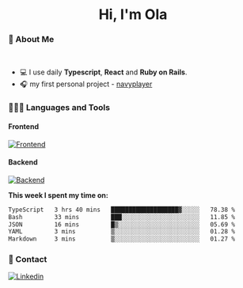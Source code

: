 <h1 align="center">Hi, I'm Ola</h1>

### 💅 About Me

<br/>

- 💻 I use daily **Typescript**, **React** and **Ruby on Rails**.
- 🎧 my first personal project - [navyplayer](https://navyplayer.netlify.app/)

### 👩🏻‍💻 Languages and Tools

#### Frontend

[![Frontend](https://skillicons.dev/icons?i=react,nextjs,ts,js,html,css,scss,tailwind)](https://skillicons.dev)

#### Backend
[![Backend](https://skillicons.dev/icons?i=nodejs,express,nestjs,rails,graphql)](https://skillicons.dev)

**This week I spent my time on:**

<!--START_SECTION:waka-->

```txt
TypeScript   3 hrs 40 mins   ███████████████████▓░░░░░   78.38 %
Bash         33 mins         ███░░░░░░░░░░░░░░░░░░░░░░   11.85 %
JSON         16 mins         █▒░░░░░░░░░░░░░░░░░░░░░░░   05.69 %
YAML         3 mins          ▒░░░░░░░░░░░░░░░░░░░░░░░░   01.28 %
Markdown     3 mins          ▒░░░░░░░░░░░░░░░░░░░░░░░░   01.27 %
```

<!--END_SECTION:waka-->

### 📨 Contact
  
[![Linkedin](https://skillicons.dev/icons?i=linkedin)](https://linkedin.com/in/aleksandra-kamińska)
